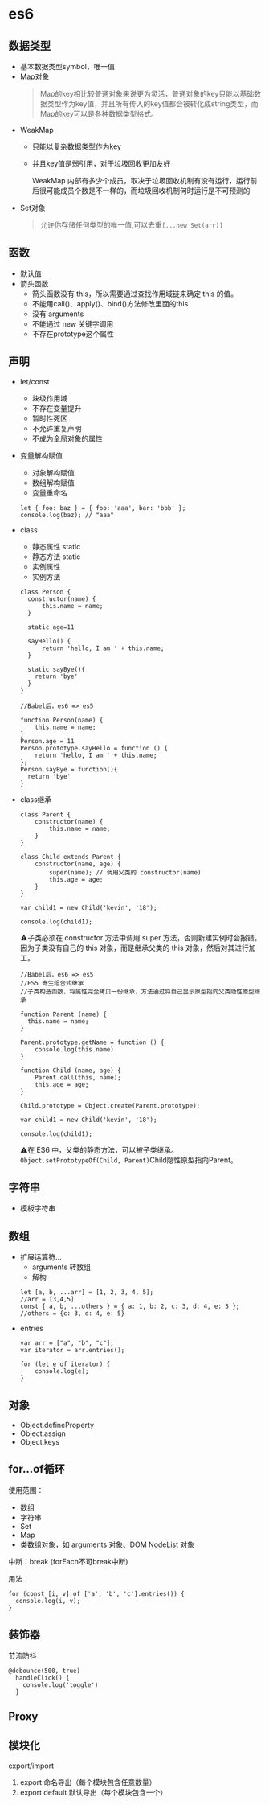 # es6
## 数据类型
- 基本数据类型symbol，唯一值
- Map对象
  >Map的key相比较普通对象来说更为灵活，普通对象的key只能以基础数据类型作为key值，并且所有传入的key值都会被转化成string类型，而Map的key可以是各种数据类型格式。
- WeakMap
  - 只能以复杂数据类型作为key
  - 并且key值是弱引用，对于垃圾回收更加友好

    WeakMap 内部有多少个成员，取决于垃圾回收机制有没有运行，运行前后很可能成员个数是不一样的，而垃圾回收机制何时运行是不可预测的
- Set对象
  >允许你存储任何类型的唯一值,可以去重`[...new Set(arr)]`
## 函数
- 默认值
- 箭头函数
  - 箭头函数没有 this，所以需要通过查找作用域链来确定 this 的值。
  - 不能用call()、apply()、bind()方法修改里面的this
  - 没有 arguments
  - 不能通过 new 关键字调用
  - 不存在prototype这个属性
## 声明
- let/const
  - 块级作用域
  - 不存在变量提升
  - 暂时性死区
  - 不允许重复声明
  - 不成为全局对象的属性
- 变量解构赋值
  - 对象解构赋值
  - 数组解构赋值
  - 变量重命名
  ```
  let { foo: baz } = { foo: 'aaa', bar: 'bbb' };
  console.log(baz); // "aaa"
  ```
- class
  - 静态属性 static
  - 静态方法 static
  - 实例属性
  - 实例方法

  ```
  class Person {
    constructor(name) {
        this.name = name;
    }

    static age=11

    sayHello() {
        return 'hello, I am ' + this.name;
    }

    static sayBye(){
      return 'bye'
    }
  }
  ```
  ```
  //Babel后，es6 => es5

  function Person(name) {
      this.name = name;
  }
  Person.age = 11
  Person.prototype.sayHello = function () {
      return 'hello, I am ' + this.name;
  };  
  Person.sayBye = function(){
    return 'bye'
  }
  ```
- class继承

  ```
  class Parent {
      constructor(name) {
          this.name = name;
      }
  }

  class Child extends Parent {
      constructor(name, age) {
          super(name); // 调用父类的 constructor(name)
          this.age = age;
      }
  }

  var child1 = new Child('kevin', '18');

  console.log(child1);
  ```
  ⚠️子类必须在 constructor 方法中调用 super 方法，否则新建实例时会报错。因为子类没有自己的 this 对象，而是继承父类的 this 对象，然后对其进行加工。
  ```
  //Babel后，es6 => es5
  //ES5 寄生组合式继承
  //子类构造函数，将属性完全拷贝一份继承，方法通过将自己显示原型指向父类隐性原型继承

  function Parent (name) {
    this.name = name;
  }

  Parent.prototype.getName = function () {
      console.log(this.name)
  }

  function Child (name, age) {
      Parent.call(this, name);
      this.age = age;
  }

  Child.prototype = Object.create(Parent.prototype);

  var child1 = new Child('kevin', '18');

  console.log(child1);
  ```
  ⚠️在 ES6 中，父类的静态方法，可以被子类继承。`Object.setPrototypeOf(Child, Parent)`Child隐性原型指向Parent。
## 字符串
- 模板字符串
## 数组
- 扩展运算符...
  - arguments 转数组
  - 解构
  ```
  let [a, b, ...arr] = [1, 2, 3, 4, 5];
  //arr = [3,4,5]
  const { a, b, ...others } = { a: 1, b: 2, c: 3, d: 4, e: 5 };
  //others = {c: 3, d: 4, e: 5}
  ```
- entries
  ```
  var arr = ["a", "b", "c"];
  var iterator = arr.entries();

  for (let e of iterator) {
      console.log(e);
  }
  ```

## 对象
- Object.defineProperty
- Object.assign
- Object.keys
## for...of循环
使用范围：
- 数组
- 字符串
- Set
- Map
- 类数组对象，如 arguments 对象、DOM NodeList 对象


中断：break (forEach不可break中断)

用法：
```
for (const [i, v] of ['a', 'b', 'c'].entries()) {
  console.log(i, v);
}
```
## 装饰器
节流防抖
```
@debounce(500, true)
  handleClick() {
    console.log('toggle')
  }
```
## Proxy
## 模块化
export/import

1. export 命名导出（每个模块包含任意数量）
2. export default 默认导出（每个模块包含一个）

